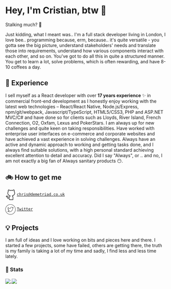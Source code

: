 # Hey, I'm Cristian, btw 👋 <img src="https://komarev.com/ghpvc/?username=chrisdemetriad&color=green" alt="" align="right" />

Stalking much? 🤔

Just kidding, what I meant was.. I'm a full stack developer living in London, I love bee.. programming because, erm, because.. it's quite versatile - you gotta see the big picture, understand stakeholders' needs and translate those into requirements, understand how various components interact with each other, and so on. You've got to do all this in quite a structured manner. You get to learn a lot, solve problems, which is often rewarding, and have 8-10 coffees a day.

## 🍻 Experience
I sell myself as a React developer with over **17 years experience** ✨ in commercial front-end development as I honestly enjoy working with the latest web technologies – React/React Native, Node.js/Express, npm/git/webpack, Javascript/TypeScript, HTML5/CSS3, PHP and ASP.NET MVC/C# and have done so for clients such as Lloyds, River Island, French Connection, O2, Oxfam, Lexus and PokerStars. I am always up for new challenges and quite keen on taking responsibilities. Have worked with enterprise user interfaces on e-commerce and corporate websites and have achieved a vast experience in solving challenges. Always have an active and dynamic approach to working and getting tasks done, and I always find suitable solutions, with a high personal standard achieving excellent attention to detail and accuracy. Did I say "Always", or .. and no, I am not exactly a big fan of Always sanitary products 😶.


## 🚲 How to get me

<img src="https://raw.githubusercontent.com/chrisdemetriad/chrisdemetriad/master/assets/github.png" align="center"> [`chris@demetriad.co.uk`]

<img src="https://raw.githubusercontent.com/chrisdemetriad/chrisdemetriad/master/assets/twitter.png" align="center"> [`Twitter`]

## 💡 Projects

I am full of ideas and I love working on bits and pieces here and there. I started a few projects, some have failed, others are getting there, the truth is my family is taking a lot of my time and sadly, I find less and less time lately.

### 🏁 Stats
<a href="https://github.com/anuraghazra/github-readme-stats">
  <img align="center" src="https://github-readme-stats.vercel.app/api?username=chrisdemetriad&show_icons=true&theme=radical&hide_title=true&count_private=true&include_all_commits=true" />
</a>
<a href="https://github.com/anuraghazra/convoychat">
  <img align="center" src="https://github-readme-stats.vercel.app/api/top-langs/?username=chrisdemetriad&layout=compact&title_color=4F8CC9&text_color=9f9f9f&bg_color=151515&hide_border=true&icon_color=4F8CC9&hide=visual%20basic&count_private=true)](https://github.com/anuraghazra/github-readme-stats" />
</a>



<!----------------- LINKS --------------->
[`Twitter`]:                      https://twitter.com/chrisdemetriad/
[`chris@demetriad.co.uk`]:         https://github.com/chrisdemetriad/
